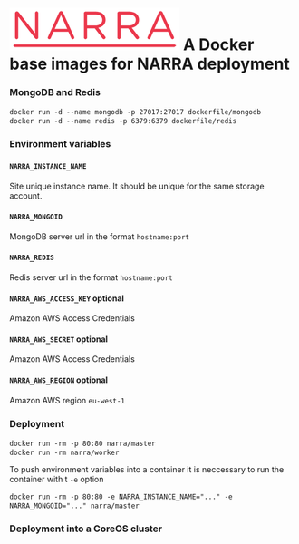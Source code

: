 ![narra logo](narra.png)
A Docker base images for NARRA deployment
=========================================

### MongoDB and Redis

    docker run -d --name mongodb -p 27017:27017 dockerfile/mongodb
    docker run -d --name redis -p 6379:6379 dockerfile/redis

### Environment variables

#### `NARRA_INSTANCE_NAME`

Site unique instance name. It should be unique for the same storage account.

#### `NARRA_MONGOID`

MongoDB server url in the format `hostname:port`

#### `NARRA_REDIS`

Redis server url in the format `hostname:port`

#### `NARRA_AWS_ACCESS_KEY` optional

Amazon AWS Access Credentials

#### `NARRA_AWS_SECRET` optional

Amazon AWS Access Credentials

#### `NARRA_AWS_REGION` optional

Amazon AWS region `eu-west-1`

### Deployment

    docker run -rm -p 80:80 narra/master
    docker run -rm narra/worker
    
To push environment variables into a container it is neccessary to run the container with t `-e` option

    docker run -rm -p 80:80 -e NARRA_INSTANCE_NAME="..." -e NARRA_MONGOID="..." narra/master
    
### Deployment into a CoreOS cluster
